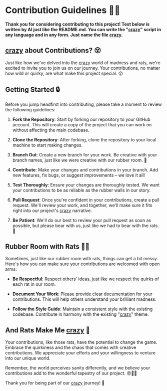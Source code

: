# Contribution Guidelines 📝🌟

**Thank you for considering contributing to this project! Text below is written by AI just like the README.md. You can write the "[crazy](https://nur-zaman.github.io/crazy/)" script in any language and in any form. Just name the file [crazy](https://nur-zaman.github.io/crazy/).**

## [crazy](https://nur-zaman.github.io/crazy/) about Contributions? 😵

Just like how we've delved into the [crazy](https://nur-zaman.github.io/crazy/) world of madness and rats, we're excited to invite you to join us on our journey. Your contributions, no matter how wild or quirky, are what make this project special. 😵

## Getting Started 🔒

Before you jump headfirst into contributing, please take a moment to review the following guidelines:

1. **Fork the Repository**: Start by forking our repository to your GitHub account. This will create a copy of the project that you can work on without affecting the main codebase.

2. **Clone the Repository**: After forking, clone the repository to your local machine to start making changes.

3. **Branch Out**: Create a new branch for your work. Be creative with your branch names, just like we were creative with our rubber room. 🏥

4. **Contribute**: Make your changes and contributions in your branch. Add new features, fix bugs, or suggest improvements – we love it all!

5. **Test Thoroughly**: Ensure your changes are thoroughly tested. We want your contributions to be as reliable as the rubber walls in our story.

6. **Pull Request**: Once you're confident in your contributions, create a pull request. We'll review your work, and together, we'll make sure it fits right into our project's [crazy](https://nur-zaman.github.io/crazy/) narrative.

7. **Be Patient**: We'll do our best to review your pull request as soon as possible, but please bear with us, just like we had to bear with the rats. 🐀

## Rubber Room with Rats 🏥🐀

Sometimes, just like our rubber room with rats, things can get a bit messy. Here's how you can make sure your contributions are welcomed with open arms:

- **Be Respectful**: Respect others' ideas, just like we respect the quirks of each rat in our room.

- **Document Your Work**: Please provide clear documentation for your contributions. This will help others understand your brilliant madness.

- **Follow the Style Guide**: Maintain a consistent style with the existing codebase. Contribute in harmony with the existing "[crazy](https://nur-zaman.github.io/crazy/)" theme.

## And Rats Make Me [crazy](https://nur-zaman.github.io/crazy/) 🐀

Your contributions, like those rats, have the potential to change the game. Embrace the quirkiness and the chaos that comes with creative contributions. We appreciate your efforts and your willingness to venture into our unique world.

Remember, the world perceives sanity differently, and we believe your contributions add to the wonderful tapestry of our project. 😵🏥🐀

Thank you for being part of our [crazy](https://nur-zaman.github.io/crazy/) journey! 🌟